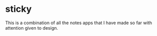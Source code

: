 # sticky
This is a combination of all the notes apps that I have made so far with attention given to design. 
